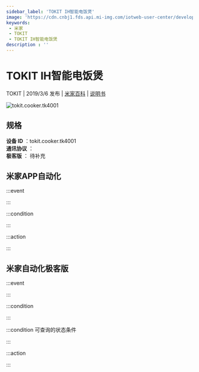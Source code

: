 ```yaml
---
sidebar_label: 'TOKIT IH智能电饭煲'
image: 'https://cdn.cnbj1.fds.api.mi-img.com/iotweb-user-center/developer_1679047612623Ze7QexVm.png?GalaxyAccessKeyId=AKVGLQWBOVIRQ3XLEW&Expires=9223372036854775807&Signature=V1/WTpuSSF5MdWJ6P8FkXNI8vyE='
keywords: 
 - 米家
 - TOKIT
 - TOKIT IH智能电饭煲
description : ''
---
```

# TOKIT IH智能电饭煲

TOKIT | 2019/3/6 发布 | [米家百科](https://home.mi.com/webapp/content/baike/product/index.html?model=tokit.cooker.tk4001) | [说明书](https://home.mi.com/views/introduction.html?model=tokit.cooker.tk4001&region=cn)

![tokit.cooker.tk4001](https://cdn.cnbj1.fds.api.mi-img.com/iotweb-user-center/developer_1679047612623Ze7QexVm.png?GalaxyAccessKeyId=AKVGLQWBOVIRQ3XLEW&Expires=9223372036854775807&Signature=V1/WTpuSSF5MdWJ6P8FkXNI8vyE=)

## 规格  
> 
**设备 ID** ：tokit.cooker.tk4001  
**通讯协议** ：  
**极客版**  ： 待补充 


## 米家APP自动化  

:::event  

:::

:::condition  

:::

:::action   

:::

## 米家自动化极客版  

:::event  

:::

:::condition  

:::

:::condition 可查询的状态条件  

:::

:::action  

:::

        
